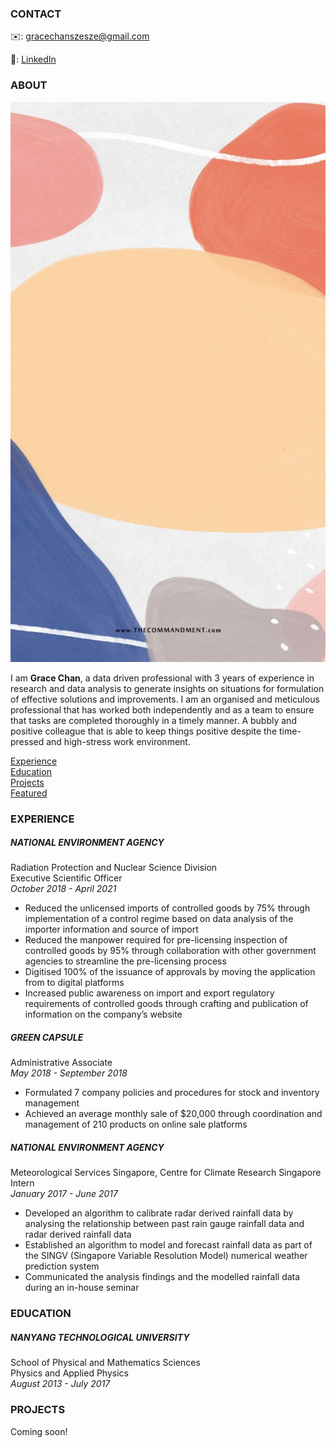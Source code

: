 <!-- CONTACT Section Starts -->
### CONTACT

<!-- Add your details -->
✉️: gracechanszesze@gmail.com <br>
<!-- &nbsp;&nbsp; 📲 +65 9656 2528 -->
<!-- &nbsp;&nbsp;&nbsp;&nbsp;&nbsp; --> 
🔗: [LinkedIn](https://www.linkedin.com/in/grace-chan-88a041130/) 
<!-- &nbsp;&nbsp;&nbsp;&nbsp;&nbsp; [Website](https://datasciencestunt.com/) -->
<!-- CONTACT Section Ends -->

<!-- ABOUT Section Starts -->
### ABOUT
<!-- Add link to your picture -->

![alt text](https://github.com/gracesze/grace-chan/blob/main/images/85EDB255-3536-4083-8E86-503C39BFDD2E.jpeg?raw=true)

<!-- Add your details -->

I am __Grace Chan__, a data driven professional with 3 years of experience in research and data analysis to generate insights on situations for formulation of effective solutions and improvements. I am an organised and meticulous professional that has worked both independently and as a team to ensure that tasks are completed thoroughly in a timely manner. A bubbly and positive colleague that is able to keep things positive despite the time-pressed and high-stress work environment.

<!-- a seasoned data scientist with ~7 years of progressive experience in artificial intelligence. I have contributed as an AI product developer (R&D unit) and been AI consultant for top-notch clients in their AI journey. I am involved in comprehensive development, design & analysis of AI algorithms to build analytical solutions, while facilitating and leading data science teams. 

A data driven professional with 3 years of experience in research and data analysis to generate insights on situations for formulation of effective solutions and improvements.
An organised and meticulous professional that has worked both independently and as a team to ensure that tasks are completed thoroughly and in a timely manner.
A bubbly and positive colleague that is able to keep things positive despite the time-pressed and high-stress work environment.-->


<!-- Add link to the sections -->
[Experience](#experience) <br>
[Education](#education) <br>
[Projects](#projects) <br>
[Featured](#featured) <br> 

<!-- ABOUT Section Ends -->

<!-- EXPERIENCE Section Starts -->
### EXPERIENCE
<!-- Add your details -->
##### NATIONAL ENVIRONMENT AGENCY
Radiation Protection and Nuclear Science Division<br>
Executive Scientific Officer<br>
*October 2018 - April 2021*

- Reduced the unlicensed imports of controlled goods by 75% through implementation of a control regime based on data analysis of the importer information and source of import <br>
- Reduced the manpower required for pre-licensing inspection of controlled goods by 95% through collaboration with other government agencies to streamline the pre-licensing process <br>
- Digitised 100% of the issuance of approvals by moving the application from to digital platforms <br>
- Increased public awareness on import and export regulatory requirements of controlled goods through crafting and publication of information on the company’s website <br>

##### GREEN CAPSULE 
Administrative Associate<br>
*May 2018 - September 2018*

- Formulated 7 company policies and procedures for stock and inventory management <br>
- Achieved an average monthly sale of $20,000 through coordination and management of 210 products on online sale platforms

##### NATIONAL ENVIRONMENT AGENCY
Meteorological Services Singapore, Centre for Climate Research Singapore<br>
Intern<br>
*January 2017 - June 2017*

- Developed an algorithm to calibrate radar derived rainfall data by analysing the relationship between past rain gauge rainfall data and radar derived rainfall data <br>
- Established an algorithm to model and forecast rainfall data as part of the SINGV (Singapore Variable Resolution Model) numerical weather prediction system <br>
- Communicated the analysis findings and the modelled rainfall data during an in-house seminar


<!-- EXPERIENCE Section Ends -->

<!-- EDUCATION Section Starts -->
### EDUCATION
<!-- Add your details -->
##### NANYANG TECHNOLOGICAL UNIVERSITY
School of Physical and Mathematics Sciences <br>
Physics and Applied Physics <br>
*August 2013 - July 2017*

<!-- EDUCATION Section Ends -->

<!-- PROJECTS Section Starts -->
### PROJECTS
<!-- Add your details -->

Coming soon!

<!--[Classification based projects](#classification-based-projects) <br>
[Regression based projects](#regression-based-projects) <br>
[BCG RISE project](#bcg-rise-projects) <br>

<!-- Add your details -->

<!--#### Classification based projects
![alt text](https://raw.githubusercontent.com/krvishwesh54/Kumar-Vishwesh/main/images/Classification.png)

In machine learning, classification refers to a predictive modeling problem where a class label is predicted for a given example of input data.

[Click here to view codebase](https://github.com/krvishwesh54/DataScience_DeepLearning_MachineLearning/tree/master/Classification)

#### Regression based projects
![alt text](https://raw.githubusercontent.com/krvishwesh54/Kumar-Vishwesh/main/images/Regression.jpg)

Regression is a supervised learning technique which helps in finding the correlation between variables and enables us to predict the continuous output variable based on the one or more predictor variables.

[Click here to view codebase](https://github.com/krvishwesh54/DataScience_DeepLearning_MachineLearning/tree/master/Regression)

#### BCG RISE Project

I am part of the BDA track on the BCG RISE project

[for more details refer to this link](https://bcg.com)

<!-- PROJECTS Section Ends -->

<!-- FEATURED Section Starts -->
<!-- ## FEATURED -->
<!-- Add your details -->
<!-- ##### Certifications
RISE by DigitalBCG Academy

##### Achievements
Star performer of the year at Accenture -->
<!-- FEATURED Section Ends -->
